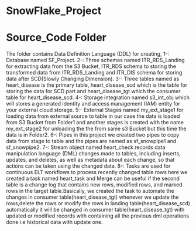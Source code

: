 # SnowFlake_Project
# Source_Code Folder
The folder contains Data Definition Language (DDL) for creating,
1-: Database named SF_Project.
2-: Three schemas named ITR_RDS_Landing for extracting data from the S3 Bucket, ITR_RDS schema to storing the transformed data from ITR_RDS_Landing and ITR_DIS schema for storing data after SCD(Slowly Changing Dimension).
3-: Three tables named as heart_disease is the primary table, heart_disease_scd which is the table for storing the data for SCD part and heart_disease_tgt which the consumer table for heart_disease_scd.
4-: Storage integration named s3_int_obj which will stores a generated identity and access management (IAM) entity for your external cloud storage.
5:- External Stages named my_ext_stage1 for loading data from external source to table in our case the data is loaded from S3 Bucket from Folder1 and another stages is created with the name my_ext_stage2 for unloading the the from same s3 Bucket but this time the data is in Folder2.
6-: Pipes in this project we created two pipes to copy data from stage to table and the pipes are named as sf_snowpipe1 and sf_snowpipe2.
7-: Stream object named heart_check records data manipulation language (DML) changes made to tables, including inserts, updates, and deletes, as well as metadata about each change, so that actions can be taken using the changed data.
8-: Tasks are used for continuous ELT workflows to process recently changed table rows here we created a task named heart_task and Merge can be useful if the second table is a change log that contains new rows, modified rows, and marked rows in the target table.Basically, we created the task to automate the changes in consumer table(heart_disease_tgt) whenever we update the rows,delete the rows or modify the rows in landing table(heart_disease_scd) automatically it will be changed in consumer table(heart_disease_tgt) with updated or modified records with containing all the previous dml operations done i.e historical data with update one.
